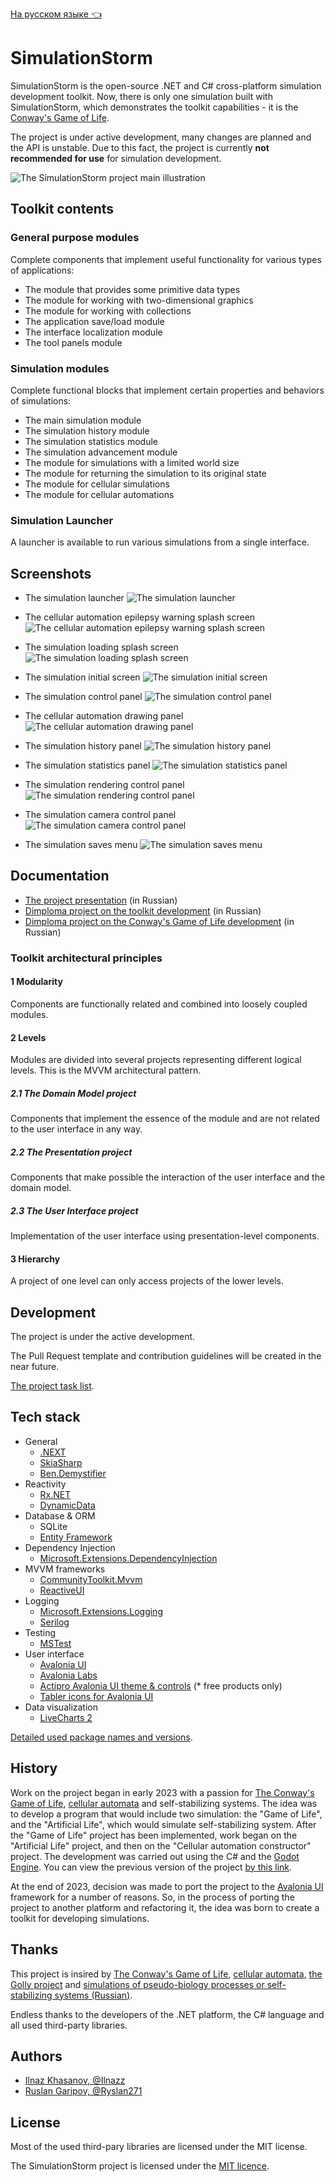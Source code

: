 ﻿﻿[На русском языке :point_left:](readme_ru.md)

# SimulationStorm

SimulationStorm is the open-source .NET and C# cross-platform simulation development toolkit.
Now, there is only one simulation built with SimulationStorm, which demonstrates the toolkit capabilities - it is the [Conway's Game of Life](https://en.wikipedia.org/wiki/Conway%27s_Game_of_Life).

The project is under active development, many changes are planned and the API is unstable. Due to this fact, the project is currently <b>not recommended for use</b> for simulation development.

![The SimulationStorm project main illustration](https://github.com/SimulationStorm/SimulationStorm/assets/24940119/2674130b-e7e7-4531-9f30-a1a0eb4ae30b)

## Toolkit contents

### General purpose modules

Complete components that implement useful functionality for various types of applications:

* The module that provides some primitive data types
* The module for working with two-dimensional graphics
* The module for working with collections
* The application save/load module
* The interface localization module
* The tool panels module

### Simulation modules

Complete functional blocks that implement certain properties and behaviors of simulations:

* The main simulation module
* The simulation history module
* The simulation statistics module
* The simulation advancement module
* The module for simulations with a limited world size
* The module for returning the simulation to its original state
* The module for cellular simulations
* The module for cellular automations

### Simulation Launcher

A launcher is available to run various simulations from a single interface.

## Screenshots

* The simulation launcher
![The simulation launcher](https://github.com/SimulationStorm/SimulationStorm/assets/24940119/10cc54d0-b2a7-4cef-bbed-f4ea15af5726)

* The cellular automation epilepsy warning splash screen
![The cellular automation epilepsy warning splash screen](https://github.com/SimulationStorm/SimulationStorm/assets/24940119/cfa0ec43-5d92-44e6-bb91-e2bf73675cc4)

* The simulation loading splash screen
![The simulation loading splash screen](https://github.com/SimulationStorm/SimulationStorm/assets/24940119/12649dc6-34d9-4a1c-b3d6-49ceef2a2977)

* The simulation initial screen
![The simulation initial screen](https://github.com/SimulationStorm/SimulationStorm/assets/24940119/42ba55eb-8149-4e31-a73e-e561a5493e43)

* The simulation control panel
![The simulation control panel](https://github.com/SimulationStorm/SimulationStorm/assets/24940119/39ff51c3-2801-4b0f-b540-c07852099fce)

* The cellular automation drawing panel
![The cellular automation drawing panel](https://github.com/SimulationStorm/SimulationStorm/assets/24940119/50e20f85-bb51-4a6a-b169-8c81e2ae250f)

* The simulation history panel
![The simulation history panel](https://github.com/SimulationStorm/SimulationStorm/assets/24940119/d3f778a9-a881-41f5-b304-7c312c5a0280)

* The simulation statistics panel
![The simulation statistics panel](https://github.com/SimulationStorm/SimulationStorm/assets/24940119/2386d570-c612-4801-b03e-57da4d387741)

* The simulation rendering control panel
![The simulation rendering control panel](https://github.com/SimulationStorm/SimulationStorm/assets/24940119/ae6729a3-abe8-4109-8d76-62facac403f8)

* The simulation camera control panel
![The simulation camera control panel](https://github.com/SimulationStorm/SimulationStorm/assets/24940119/1b770bdd-9e8f-454b-8b85-96c039af8131)

* The simulation saves menu
![The simulation saves menu](https://github.com/SimulationStorm/SimulationStorm/assets/24940119/af095e37-c518-464f-96f0-1dd9c775b543)

## Documentation

* [The project presentation](https://gamma.app/docs/SimulationStorm-smdl8bqf76x27fw) (in Russian)
* [Dimploma project on the toolkit development](toolkit_docs.docx) (in Russian)
* [Dimploma project on the Conway's Game of Life development](game_of_life_docs.docx) (in Russian)

### Toolkit architectural principles

#### 1 Modularity

Components are functionally related and combined into loosely coupled modules.

#### 2 Levels

Modules are divided into several projects representing different logical levels. This is the MVVM architectural pattern.

##### 2.1 The Domain Model project

Components that implement the essence of the module and are not related to the user interface in any way.

##### 2.2 The Presentation project

Components that make possible the interaction of the user interface and the domain model.

##### 2.3 The User Interface project

Implementation of the user interface using presentation-level components.

#### 3 Hierarchy

A project of one level can only access projects of the lower levels.

## Development

The project is under the active development.

The Pull Request template and contribution guidelines will be created in the near future.

[The project task list](task_list.md).

## Tech stack

* General
    * [.NEXT](https://github.com/dotnet/dotNext)
    * [SkiaSharp](https://github.com/mono/SkiaSharp)
    * [Ben.Demystifier](https://github.com/benaadams/Ben.Demystifier)
* Reactivity
    * [Rx.NET](https://github.com/dotnet/reactive)
    * [DynamicData](https://github.com/reactivemarbles/DynamicData)
* Database & ORM
    * SQLite
    * [Entity Framework](https://github.com/dotnet/efcore)
* Dependency Injection
    * [Microsoft.Extensions.DependencyInjection](https://github.com/dotnet/runtime/tree/main/src/libraries/Microsoft.Extensions.DependencyInjection)
* MVVM frameworks
    * [CommunityToolkit.Mvvm](https://github.com/CommunityToolkit/dotnet/tree/main/src/CommunityToolkit.Mvvm)
    * [ReactiveUI](https://reactiveui.net/)
* Logging
    * [Microsoft.Extensions.Logging](https://github.com/dotnet/runtime/tree/main/src/libraries/Microsoft.Extensions.Logging)
    * [Serilog](https://github.com/serilog/serilog)
* Testing
    * [MSTest](https://github.com/microsoft/testfx)
* User interface
    * [Avalonia UI](https://avaloniaui.net)
    * [Avalonia Labs](https://github.com/AvaloniaUI/Avalonia.Labs)
    * [Actipro Avalonia UI theme & controls](https://github.com/Actipro/Avalonia-Controls) (* free products only)
    * [Tabler icons for Avalonia UI](https://github.com/Epacik/tabler-icons-avalonia)
* Data visualization
    * [LiveCharts 2](https://github.com/beto-rodriguez/LiveCharts2)

[Detailed used package names and versions](../Directory.Packages.props).

## History

Work on the project began in early 2023 with a passion for [The Conway's Game of Life](https://en.wikipedia.org/wiki/Conway%27s_Game_of_Life), [cellular automata](https://en.wikipedia.org/wiki/Cellular_automaton) and self-stabilizing systems.
The idea was to develop a program that would include two simulation: the "Game of Life", and the "Artificial Life", which would simulate self-stabilizing system.
After the "Game of Life" project has been implemented, work began on the "Artificial Life" project, and then on the "Cellular automation constructor" project.
The development was carried out using the C# and the [Godot Engine](https://godotengine.org).
You can view the previous version of the project [by this link](https://github.com/SimulationStorm/ResearchProject).

At the end of 2023, decision was made to port the project to the [Avalonia UI](https://avaloniaui.net) framework for a number of reasons.
So, in the process of porting the project to another platform and refactoring it, the idea was born to create a toolkit for developing simulations.

## Thanks

This project is insired by [The Conway's Game of Life](https://en.wikipedia.org/wiki/Conway%27s_Game_of_Life), [cellular automata](https://en.wikipedia.org/wiki/Cellular_automaton), [the Golly project](https://golly.sourceforge.io/) and [simulations of pseudo-biology processes or self-stabilizing systems (Russian)](https://optozorax.github.io/e/emergevolution).

Endless thanks to the developers of the .NET platform, the C# language and all used third-party libraries.

## Authors

* [Ilnaz Khasanov, @Ilnazz](https://github.com/Ilnazz)
* [Ruslan Garipov, @Ryslan271](https://github.com/Ryslan271)

## License

Most of the used third-pary libraries are licensed under the MIT license.

The SimulationStorm project is licensed under the [MIT licence](license.md).